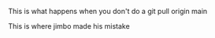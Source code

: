 This is what happens when you don't do a git pull origin main

This is where jimbo made his mistake

